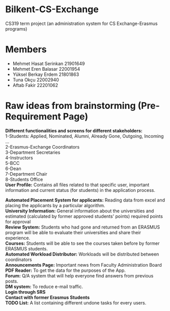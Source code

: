 # Bilkent-CS-Exchange
CS319 term project (an administration system for CS Exchange-Erasmus programs)
# Members 
- Mehmet Hasat Serinkan 21901649
- Mehmet Eren Balasar 22001954
- Yüksel Berkay Erdem 21801863
- Tuna Okçu 22002940
- Aftab Fakir 22201062

# Raw ideas from brainstorming (Pre-Requirement Page)
**Different functionalities and screens for different stakeholders:** <br/>
1-Students: Applied, Nominated, Alumni, Already Gone, Outgoing, Incoming ...<br/>
2-Erasmus-Exchange Coordinators<br/>
3-Department Secretaries<br/>
4-Instructors<br/>
5-BCC<br/>
6-Dean<br/>
7-Department Chair<br/>
8-Students Office<br/>
**User Profile:** Contains all files related to that specific user, important information and current status (for students) in the application process. 

**Automated Placement System for applicants:** Reading data from excel and placing the applicants by a particular algorithm.<br/>
**University Information:** General information about the universities and estimated (calculated by former approved students' points) required points for approval<br/>
**Review System:** Students who had gone and returned from an ERASMUS program will be able to evaluate their universities and share their experience.<br/>
**Courses:** Students will be able to see the courses taken before by former ERASMUS students. <br/>
**Automated Workload Distributor:** Workloads will be distributed between coordinators<br/>
**Announcements Page:** Important news from Faculty Administration Board  <br/>
**PDF Reader:** To get the data for the purposes of the App.<br/>
**Forum:** Q/A system that will help everyone find answers from previous posts. <br/>
**DM system:** To reduce e-mail traffic.<br/>
**Login through SRS**<br/>
**Contact with former Erasmus Students**<br/>
**TODO List:** A list containing different undone tasks for every users.<br/>

